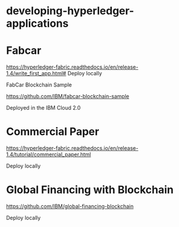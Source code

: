 # developing-hyperledger-applications

# Fabcar
  https://hyperledger-fabric.readthedocs.io/en/release-1.4/write_first_app.html#
  Deploy locally

  FabCar Blockchain Sample
  
  https://github.com/IBM/fabcar-blockchain-sample
  
  Deployed in the IBM Cloud 2.0


# Commercial Paper

https://hyperledger-fabric.readthedocs.io/en/release-1.4/tutorial/commercial_paper.html

Deploy locally

# Global Financing with Blockchain

https://github.com/IBM/global-financing-blockchain

Deploy locally
